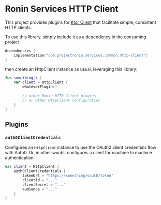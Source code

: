 # Ronin Services HTTP Client

This project provides plugins for [Ktor Client](https://ktor.io/docs/client.html) that facilitate simple, consistent
HTTP clients.

To use this library, simply include it as a dependency in the consuming project

```kotlin
dependencies {
    implementation("com.projectronin.services.common:http-client")
}
```

then create an HttpClient instance as usual, leveraging this library:

```kotlin
fun something() {
    var client = HttpClient {
        whateverPlugin()
        
        // other Ronin HTTP Client plugins
        // or other HttpClient configuration
    }
}
```

## Plugins

### `auth0ClientCredentials`

Configures an `HttpClient` instance to use the OAuth2 client credentials flow with Auth0. Or, in other words, configures
a client for machine to machine authentication.

```kotlin
var client = HttpClient {
    auth0ClientCredentials {
        tokenUrl = "https://something/oauth/token"
        clientId = "..."
        clientSecret = "..."
        audience = "..."
    }
}
```
